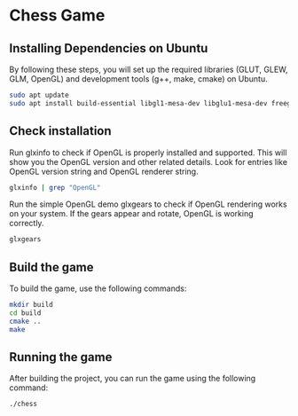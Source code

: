 # Chess Game

## Installing Dependencies on Ubuntu

By following these steps, you will set up the required libraries (GLUT, GLEW, GLM, OpenGL) and development tools (g++, make, cmake) on Ubuntu.

```sh
sudo apt update
sudo apt install build-essential libgl1-mesa-dev libglu1-mesa-dev freeglut3 freeglut3-dev libglew-dev libglm-dev mesa-utils cmake
```

## Check installation

Run glxinfo to check if OpenGL is properly installed and supported. This will show you the OpenGL version and other related details. Look for entries like OpenGL version string and OpenGL renderer string.
```sh
glxinfo | grep "OpenGL"
```

Run the simple OpenGL demo glxgears to check if OpenGL rendering works on your system. If the gears appear and rotate, OpenGL is working correctly.
```sh
glxgears
```

## Build the game

To build the game, use the following commands:

```sh
mkdir build
cd build
cmake ..
make
```

## Running the game

After building the project, you can run the game using the following command:

```sh
./chess
```
